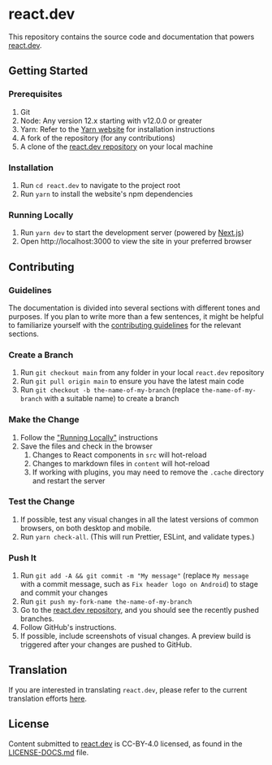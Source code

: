 # react.dev

This repository contains the source code and documentation that powers [react.dev](https://react.dev/).

## Getting Started

### Prerequisites

1. Git
2. Node: Any version 12.x starting with v12.0.0 or greater
3. Yarn: Refer to the [Yarn website](https://yarnpkg.com/lang/en/docs/install/) for installation instructions
4. A fork of the repository (for any contributions)
5. A clone of the [react.dev repository](https://github.com/reactjs/react.dev) on your local machine

### Installation

1. Run `cd react.dev` to navigate to the project root
2. Run `yarn` to install the website's npm dependencies

### Running Locally

1. Run `yarn dev` to start the development server (powered by [Next.js](https://nextjs.org/))
2. Open http://localhost:3000 to view the site in your preferred browser

## Contributing

### Guidelines

The documentation is divided into several sections with different tones and purposes. If you plan to write more than a few sentences, it might be helpful to familiarize yourself with the [contributing guidelines](https://github.com/reactjs/react.dev/blob/main/CONTRIBUTING.md#guidelines-for-text) for the relevant sections.

### Create a Branch

1. Run `git checkout main` from any folder in your local `react.dev` repository
2. Run `git pull origin main` to ensure you have the latest main code
3. Run `git checkout -b the-name-of-my-branch` (replace `the-name-of-my-branch` with a suitable name) to create a branch

### Make the Change

1. Follow the ["Running Locally"](#running-locally) instructions
2. Save the files and check in the browser
   1. Changes to React components in `src` will hot-reload
   2. Changes to markdown files in `content` will hot-reload
   3. If working with plugins, you may need to remove the `.cache` directory and restart the server

### Test the Change

1. If possible, test any visual changes in all the latest versions of common browsers, on both desktop and mobile.
2. Run `yarn check-all`. (This will run Prettier, ESLint, and validate types.)

### Push It

1. Run `git add -A && git commit -m "My message"` (replace `My message` with a commit message, such as `Fix header logo on Android`) to stage and commit your changes
2. Run `git push my-fork-name the-name-of-my-branch`
3. Go to the [react.dev repository](https://github.com/reactjs/react.dev), and you should see the recently pushed branches.
4. Follow GitHub's instructions.
5. If possible, include screenshots of visual changes. A preview build is triggered after your changes are pushed to GitHub.

## Translation

If you are interested in translating `react.dev`, please refer to the current translation efforts [here](https://github.com/reactjs/react.dev/issues/4135).

## License

Content submitted to [react.dev](https://react.dev/) is CC-BY-4.0 licensed, as found in the [LICENSE-DOCS.md](https://github.com/reactjs/react.dev/blob/main/LICENSE-DOCS.md) file.